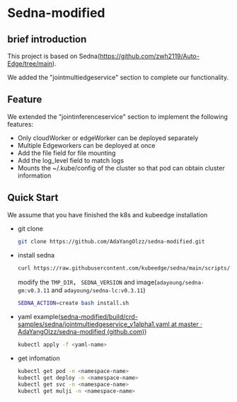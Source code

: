 # Sedna-modified

## brief introduction

This project is based on Sedna(https://github.com/zwh2119/Auto-Edge/tree/main).

We added the "jointmultiedgeservice" section to complete our functionality.

## Feature

We extended the "jointinferenceservice" section to implement the following features:

- Only cloudWorker or edgeWorker can be deployed separately
- Multiple Edgeworkers can be deployed at once
- Add the file field for file mounting
- Add the log_level field to match logs
- Mounts the ~/.kube/config of the cluster so that pod can obtain cluster information



## Quick Start

We assume that you have finished the k8s and kubeedge installation

- git clone

  ```sh
  git clone https://github.com/AdaYangOlzz/sedna-modified.git
  ```

- install sedna

  ```sh
  curl https://raw.githubusercontent.com/kubeedge/sedna/main/scripts/installation/install.sh
  ```

  modify the `TMP_DIR`， `SEDNA_VERSION`  and image(`adayoung/sedna-gm:v0.3.11` and `adayoung/sedna-lc:v0.3.11`)

  ```sh
  SEDNA_ACTION=create bash install.sh
  ```

- yaml example([sedna-modified/build/crd-samples/sedna/jointmultiedgeservice_v1alpha1.yaml at master · AdaYangOlzz/sedna-modified (github.com)](https://github.com/AdaYangOlzz/sedna-modified/blob/master/build/crd-samples/sedna/jointmultiedgeservice_v1alpha1.yaml))

  ```sh
  kubectl apply -f <yaml-name>
  ```

- get infomation

  ```sh
  kubectl get pod -n <namespace-name>
  kubectl get deploy -n <namespace-name>
  kubectl get svc -n <namespace-name>
  kubectl get mulji -n <namespace-name>
  ```

  